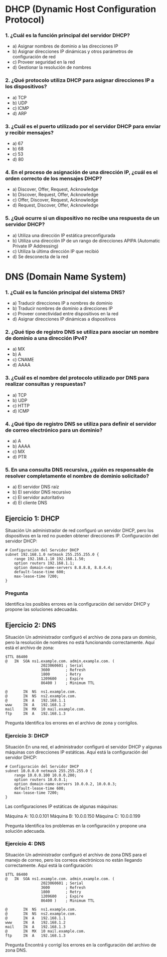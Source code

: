# DHCP (Dynamic Host Configuration Protocol)

### 1. ¿Cuál es la función principal del servidor DHCP?
 - a) Asignar nombres de dominio a las direcciones IP 
 - b) Asignar direcciones IP dinámicas y otros parámetros de configuración de red
 - c) Proveer seguridad en la red
 - d) Gestionar la resolución de nombres
### 2. ¿Qué protocolo utiliza DHCP para asignar direcciones IP a los dispositivos?
 - a) TCP
 - b) UDP
 - c) ICMP
 - d) ARP
### 3. ¿Cuál es el puerto utilizado por el servidor DHCP para enviar y recibir mensajes?
 - a) 67
 - b) 68
 - c) 53
 - d) 80
### 4. En el proceso de asignación de una dirección IP, ¿cuál es el orden correcto de los mensajes DHCP?
 - a) Discover, Offer, Request, Acknowledge
 - b) Discover, Request, Offer, Acknowledge
 - c) Offer, Discover, Request, Acknowledge
 - d) Request, Discover, Offer, Acknowledge
### 5. ¿Qué ocurre si un dispositivo no recibe una respuesta de un servidor DHCP?
 - a) Utiliza una dirección IP estática preconfigurada
 - b) Utiliza una dirección IP de un rango de direcciones APIPA (Automatic Private IP Addressing)
 - c) Utiliza la última dirección IP que recibió
 - d) Se desconecta de la red

# DNS (Domain Name System)
### 1. ¿Cuál es la función principal del sistema DNS?
 - a) Traducir direcciones IP a nombres de dominio
 - b) Traducir nombres de dominio a direcciones IP
 - c) Proveer conectividad entre dispositivos en la red
 - d) Asignar direcciones IP dinámicas a dispositivos
### 2. ¿Qué tipo de registro DNS se utiliza para asociar un nombre de dominio a una dirección IPv4?
 - a) MX
 - b) A
 - c) CNAME
 - d) AAAA
### 3. ¿Cuál es el nombre del protocolo utilizado por DNS para realizar consultas y respuestas?
 - a) TCP
 - b) UDP
 - c) HTTP
 - d) ICMP
### 4. ¿Qué tipo de registro DNS se utiliza para definir el servidor de correo electrónico para un dominio?
 - a) A
 - b) AAAA
 - c) MX
- d) PTR
### 5. En una consulta DNS recursiva, ¿quién es responsable de resolver completamente el nombre de dominio solicitado?
 - a) El servidor DNS raíz
 - b) El servidor DNS recursivo
 - c) El servidor autoritativo
 - d) El cliente DNS


## Ejercicio 1: DHCP 
Situación
Un administrador de red configuró un servidor DHCP, pero los dispositivos en la red no pueden obtener direcciones IP. Configuración del servidor DHCP:
```plaintext
# Configuración del Servidor DHCP
subnet 192.168.1.0 netmask 255.255.255.0 {
    range 192.168.1.10 192.168.1.50;
    option routers 192.168.1.1;
    option domain-name-servers 8.8.8.8, 8.8.4.4;
    default-lease-time 600;
    max-lease-time 7200;
}
```
### Pregunta
Identifica los posibles errores en la configuración del servidor DHCP y propone las soluciones adecuadas.
## Ejercicio 2: DNS
Situación
Un administrador configuró el archivo de zona para un dominio, pero la resolución de nombres no está funcionando correctamente. Aquí está el archivo de zona:
```plaintext
$TTL 86400
@   IN  SOA ns1.example.com. admin.example.com. (
                2023060601 ; Serial
                3600       ; Refresh
                1800       ; Retry
                1209600    ; Expire
                86400 )    ; Minimum TTL

@       IN  NS  ns1.example.com.
@       IN  NS  ns2.example.com.
@       IN  A   192.168.1.1
www     IN  A   192.168.1.2
mail    IN  MX  10 mail.example.com.
ftp     IN  A   192.168.1.3
```
Pregunta
Identifica los errores en el archivo de zona y corrígilos.
### Ejercicio 3: DHCP
Situación
En una red, el administrador configuró el servidor DHCP y algunas máquinas con direcciones IP estáticas. Aquí está la configuración del servidor DHCP:
```text
# Configuración del Servidor DHCP
subnet 10.0.0.0 netmask 255.255.255.0 {
    range 10.0.0.100 10.0.0.200;
    option routers 10.0.0.1;
    option domain-name-servers 10.0.0.2, 10.0.0.3;
    default-lease-time 600;
    max-lease-time 7200;
}
```
Las configuraciones IP estáticas de algunas máquinas:

Máquina A: 10.0.0.101
Máquina B: 10.0.0.150
Máquina C: 10.0.0.199

Pregunta
Identifica los problemas en la configuración y propone una solución adecuada.

### Ejercicio 4: DNS
Situación
Un administrador configuró el archivo de zona DNS para el manejo de correo, pero los correos electrónicos no están llegando correctamente. Aquí está la configuración:
```textplain
$TTL 86400
@   IN  SOA ns1.example.com. admin.example.com. (
                2023060601 ; Serial
                3600       ; Refresh
                1800       ; Retry
                1209600    ; Expire
                86400 )    ; Minimum TTL

@       IN  NS  ns1.example.com.
@       IN  NS  ns2.example.com.
@       IN  A   192.168.1.1
www     IN  A   192.168.1.2
mail    IN  A   192.168.1.3
@       IN  MX  10 mail.example.com.
ftp     IN  A   192.168.1.3
```
Pregunta
Encontrá y corrigí los errores en la configuración del archivo de zona DNS.


